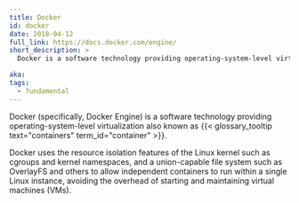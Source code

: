 ```yaml
---
title: Docker
id: docker
date: 2018-04-12
full_link: https://docs.docker.com/engine/
short_description: >
  Docker is a software technology providing operating-system-level virtualization also known as containers.

aka:
tags:
  - fundamental
---
```


Docker (specifically, Docker Engine) is a software technology providing operating-system-level virtualization also known as {{< glossary_tooltip text="containers" term_id="container" >}}.

<!--more-->

Docker uses the resource isolation features of the Linux kernel such as cgroups and kernel namespaces, and a union-capable file system such as OverlayFS and others to allow independent containers to run within a single Linux instance, avoiding the overhead of starting and maintaining virtual machines (VMs).
